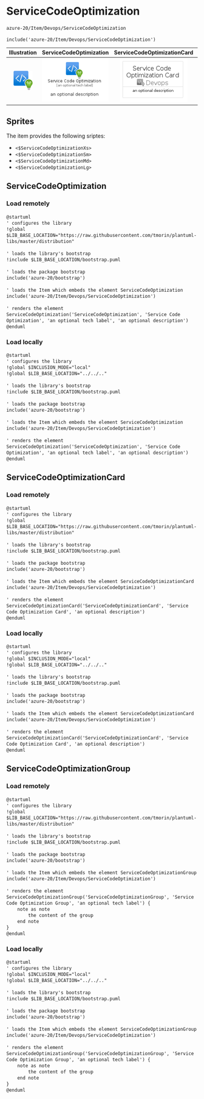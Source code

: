 # ServiceCodeOptimization


```text
azure-20/Item/Devops/ServiceCodeOptimization
```

```text
include('azure-20/Item/Devops/ServiceCodeOptimization')
```



| Illustration | ServiceCodeOptimization | ServiceCodeOptimizationCard | ServiceCodeOptimizationGroup |
| :---: | :---: | :---: | :---: |
| ![illustration for Illustration](../../../azure-20/Item/Devops/ServiceCodeOptimization.png) | ![illustration for ServiceCodeOptimization](../../../azure-20/Item/Devops/ServiceCodeOptimization.Local.png) | ![illustration for ServiceCodeOptimizationCard](../../../azure-20/Item/Devops/ServiceCodeOptimizationCard.Local.png) | ![illustration for ServiceCodeOptimizationGroup](../../../azure-20/Item/Devops/ServiceCodeOptimizationGroup.Local.png) |



## Sprites
The item provides the following sriptes:

- `<$ServiceCodeOptimizationXs>`
- `<$ServiceCodeOptimizationSm>`
- `<$ServiceCodeOptimizationMd>`
- `<$ServiceCodeOptimizationLg>`





## ServiceCodeOptimization

### Load remotely
```plantuml
@startuml
' configures the library
!global $LIB_BASE_LOCATION="https://raw.githubusercontent.com/tmorin/plantuml-libs/master/distribution"

' loads the library's bootstrap
!include $LIB_BASE_LOCATION/bootstrap.puml

' loads the package bootstrap
include('azure-20/bootstrap')

' loads the Item which embeds the element ServiceCodeOptimization
include('azure-20/Item/Devops/ServiceCodeOptimization')

' renders the element
ServiceCodeOptimization('ServiceCodeOptimization', 'Service Code Optimization', 'an optional tech label', 'an optional description')
@enduml
```

### Load locally
```plantuml
@startuml
' configures the library
!global $INCLUSION_MODE="local"
!global $LIB_BASE_LOCATION="../../.."

' loads the library's bootstrap
!include $LIB_BASE_LOCATION/bootstrap.puml

' loads the package bootstrap
include('azure-20/bootstrap')

' loads the Item which embeds the element ServiceCodeOptimization
include('azure-20/Item/Devops/ServiceCodeOptimization')

' renders the element
ServiceCodeOptimization('ServiceCodeOptimization', 'Service Code Optimization', 'an optional tech label', 'an optional description')
@enduml
```

## ServiceCodeOptimizationCard

### Load remotely
```plantuml
@startuml
' configures the library
!global $LIB_BASE_LOCATION="https://raw.githubusercontent.com/tmorin/plantuml-libs/master/distribution"

' loads the library's bootstrap
!include $LIB_BASE_LOCATION/bootstrap.puml

' loads the package bootstrap
include('azure-20/bootstrap')

' loads the Item which embeds the element ServiceCodeOptimizationCard
include('azure-20/Item/Devops/ServiceCodeOptimization')

' renders the element
ServiceCodeOptimizationCard('ServiceCodeOptimizationCard', 'Service Code Optimization Card', 'an optional description')
@enduml
```

### Load locally
```plantuml
@startuml
' configures the library
!global $INCLUSION_MODE="local"
!global $LIB_BASE_LOCATION="../../.."

' loads the library's bootstrap
!include $LIB_BASE_LOCATION/bootstrap.puml

' loads the package bootstrap
include('azure-20/bootstrap')

' loads the Item which embeds the element ServiceCodeOptimizationCard
include('azure-20/Item/Devops/ServiceCodeOptimization')

' renders the element
ServiceCodeOptimizationCard('ServiceCodeOptimizationCard', 'Service Code Optimization Card', 'an optional description')
@enduml
```

## ServiceCodeOptimizationGroup

### Load remotely
```plantuml
@startuml
' configures the library
!global $LIB_BASE_LOCATION="https://raw.githubusercontent.com/tmorin/plantuml-libs/master/distribution"

' loads the library's bootstrap
!include $LIB_BASE_LOCATION/bootstrap.puml

' loads the package bootstrap
include('azure-20/bootstrap')

' loads the Item which embeds the element ServiceCodeOptimizationGroup
include('azure-20/Item/Devops/ServiceCodeOptimization')

' renders the element
ServiceCodeOptimizationGroup('ServiceCodeOptimizationGroup', 'Service Code Optimization Group', 'an optional tech label') {
    note as note
        the content of the group
    end note
}
@enduml
```

### Load locally
```plantuml
@startuml
' configures the library
!global $INCLUSION_MODE="local"
!global $LIB_BASE_LOCATION="../../.."

' loads the library's bootstrap
!include $LIB_BASE_LOCATION/bootstrap.puml

' loads the package bootstrap
include('azure-20/bootstrap')

' loads the Item which embeds the element ServiceCodeOptimizationGroup
include('azure-20/Item/Devops/ServiceCodeOptimization')

' renders the element
ServiceCodeOptimizationGroup('ServiceCodeOptimizationGroup', 'Service Code Optimization Group', 'an optional tech label') {
    note as note
        the content of the group
    end note
}
@enduml
```

